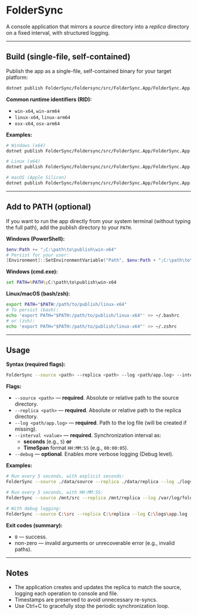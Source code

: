 # FolderSync

A console application that mirrors a *source* directory into a *replica* directory on a fixed interval, with structured logging.

---

## Build (single-file, self-contained)

Publish the app as a single-file, self-contained binary for your target platform:

```bash
dotnet publish FolderSync/Foldersync/src/FolderSync.App/FolderSync.App.csproj   -c Release   -p:PublishSingleFile=true   --self-contained   -r <RUNTIME_IDENTIFIER>   -o <OUTPUT_PATH>
```

**Common runtime identifiers (RID):**
- `win-x64`, `win-arm64`
- `linux-x64`, `linux-arm64`
- `osx-x64`, `osx-arm64`

**Examples:**
```bash
# Windows (x64)
dotnet publish FolderSync/Foldersync/src/FolderSync.App/FolderSync.App.csproj -c Release -p:PublishSingleFile=true --self-contained -r win-x64 -o ./publish/win-x64

# Linux (x64)
dotnet publish FolderSync/Foldersync/src/FolderSync.App/FolderSync.App.csproj -c Release -p:PublishSingleFile=true --self-contained -r linux-x64 -o ./publish/linux-x64

# macOS (Apple Silicon)
dotnet publish FolderSync/Foldersync/src/FolderSync.App/FolderSync.App.csproj -c Release -p:PublishSingleFile=true --self-contained -r osx-arm64 -o ./publish/osx-arm64
```

---

## Add to PATH (optional)

If you want to run the app directly from your system terminal (without typing the full path), add the publish directory to your `PATH`.

**Windows (PowerShell):**
```powershell
$env:Path += ";C:\path\to\publish\win-x64"
# Persist for your user:
[Environment]::SetEnvironmentVariable("Path", $env:Path + ";C:\path\to\publish\win-x64", "User")
```

**Windows (cmd.exe):**
```bat
set PATH=%PATH%;C:\path\to\publish\win-x64
```

**Linux/macOS (bash/zsh):**
```bash
export PATH="$PATH:/path/to/publish/linux-x64"
# To persist (bash):
echo 'export PATH="$PATH:/path/to/publish/linux-x64"' >> ~/.bashrc
# or (zsh):
echo 'export PATH="$PATH:/path/to/publish/linux-x64"' >> ~/.zshrc
```

---

## Usage

**Syntax (required flags):**
```bash
FolderSync --source <path> --replica <path> --log <path/app.log> --interval <seconds|HH:MM:SS> [--debug]
```

**Flags:**
- `--source <path>` — **required**. Absolute or relative path to the source directory.
- `--replica <path>` — **required**. Absolute or relative path to the replica directory.
- `--log <path/app.log>` — **required**. Path to the log file (will be created if missing).
- `--interval <value>` — **required**. Synchronization interval as:
  - **seconds** (e.g., `5`) **or**
  - **TimeSpan** format `HH:MM:SS` (e.g., `00:00:05`).
- `--debug` — **optional**. Enables more verbose logging (Debug level).

**Examples:**
```bash
# Run every 5 seconds, with explicit seconds:
FolderSync --source ./data/source --replica ./data/replica --log ./logs/app.log --interval 5

# Run every 5 seconds, with HH:MM:SS:
FolderSync --source /mnt/src --replica /mnt/replica --log /var/log/foldersync/app.log --interval 00:00:05

# With debug logging:
FolderSync --source C:\src --replica C:\replica --log C:\logs\app.log --interval 5 --debug
```

**Exit codes (summary):**
- `0` — success.
- non-zero — invalid arguments or unrecoverable error (e.g., invalid paths).

---

## Notes
- The application creates and updates the replica to match the source, logging each operation to console and file.
- Timestamps are preserved to avoid unnecessary re-syncs.
- Use Ctrl+C to gracefully stop the periodic synchronization loop.
